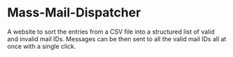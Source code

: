 # Mass-Mail-Dispatcher

A website to sort the entries from a CSV file into a structured list of valid and invalid mail IDs. Messages can be then sent to all the valid mail IDs all at once
with a single click.
